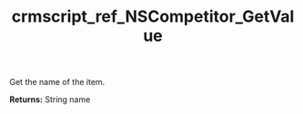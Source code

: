 ﻿---
title: crmscript_ref_NSCompetitor_GetValue
description: String NSCompetitor.GetValue()
intellisense: NSCompetitor.GetValue
keywords: NSCompetitor, GetValue
so.topic: reference
---

Get the name of the item.

**Returns:** String name

